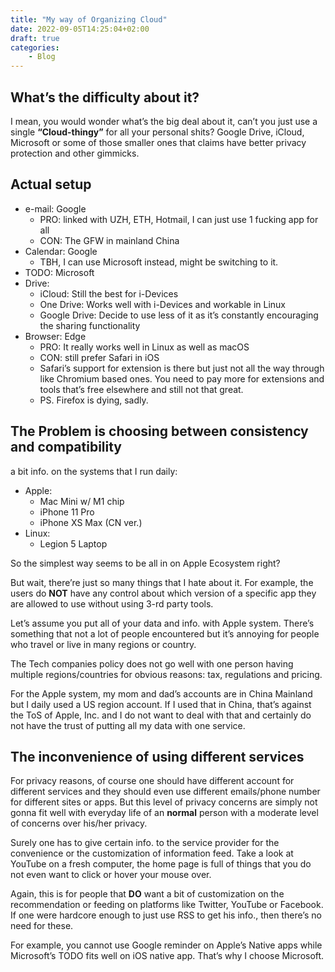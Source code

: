 ```yaml
---
title: "My way of Organizing Cloud"
date: 2022-09-05T14:25:04+02:00
draft: true
categories:
    - Blog
---
```


## What’s the difficulty about it?

I mean, you would wonder what’s the big deal about it, can’t you just use a single **“Cloud-thingy”** for all your personal shits? Google Drive, iCloud, Microsoft or some of those smaller ones that claims have better privacy protection and other gimmicks.

## Actual setup

- e-mail: Google
    - PRO: linked with UZH, ETH, Hotmail, I can just use 1 fucking app for all
    - CON: The GFW in mainland China
- Calendar: Google
    - TBH, I can use Microsoft instead, might be switching to it.
- TODO: Microsoft
- Drive:
    - iCloud: Still the best for i-Devices
    - One Drive: Works well with i-Devices and workable in Linux
    - Google Drive: Decide to use less of it as it’s constantly encouraging the sharing functionality
- Browser: Edge
    - PRO: It really works well in Linux as well as macOS
    - CON: still prefer Safari in iOS
    - Safari’s support for extension is there but just not all the way through like Chromium based ones. You need to pay more for extensions and tools that’s free elsewhere and still not that great.
    - PS. Firefox is dying, sadly.

## The Problem is choosing between consistency and compatibility

a bit info. on the systems that I run daily:

- Apple:
    - Mac Mini w/ M1 chip
    - iPhone 11 Pro
    - iPhone XS Max (CN ver.)
- Linux:
    - Legion 5 Laptop

So the simplest way seems to be all in on Apple Ecosystem right?

But wait, there’re just so many things that I hate about it. For example, the users do **NOT** have any control about which version of a specific app they are allowed to use without using 3-rd party tools.

Let’s assume you put all of your data and info. with Apple system. There’s something that not a lot of people encountered but it’s annoying for people who travel or live in many regions or country.

The Tech companies policy does not go well with one person having multiple regions/countries for obvious reasons: tax, regulations and pricing.

For the Apple system, my mom and dad’s accounts are in China Mainland but I daily used a US region account. If I used that in China, that’s against the ToS of Apple, Inc. and I do not want to deal with that and certainly do not have the trust of putting all my data with one service.

## The inconvenience of using different services

For privacy reasons, of course one should have different account for different services and they should even use different emails/phone number for different sites or apps. But this level of privacy concerns are simply not gonna fit well with everyday life of an **normal** person with a moderate level of concerns over his/her privacy. 

Surely one has to give certain info. to the service provider for the convenience or the customization of information feed. Take a look at YouTube on a fresh computer, the home page is full of things that you do not even want to click or hover your mouse over. 

Again, this is for people that **DO** want a bit of customization on the recommendation or feeding on platforms like Twitter, YouTube or Facebook. If one were hardcore enough to just use RSS to get his info., then there’s no need for these.

For example, you cannot use Google reminder on Apple’s Native apps while Microsoft’s TODO fits well on iOS native app. That’s why I choose Microsoft.